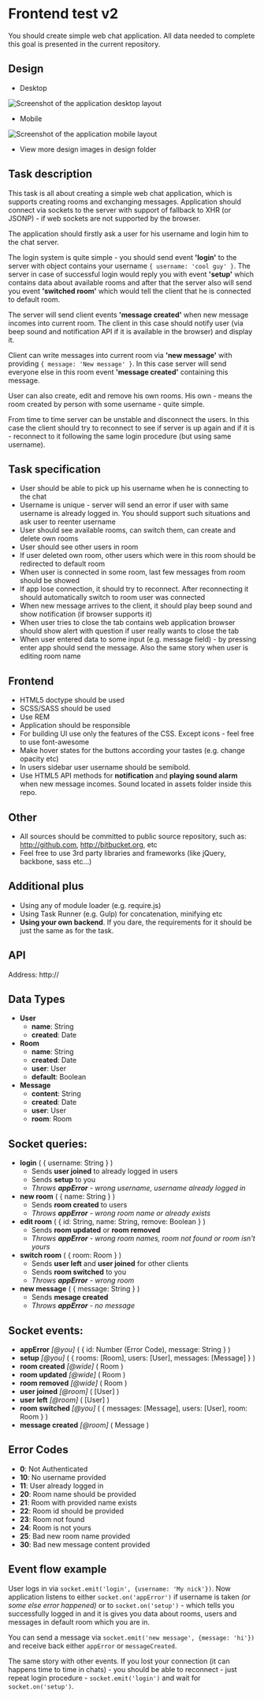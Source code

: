 Frontend test v2
===========
You should create simple web chat application. All data needed to complete this goal is presented in the
current repository.

## Design
* Desktop

![Screenshot of the application desktop layout](design/desktop-app1.png)

* Mobile

![Screenshot of the application mobile layout](design/mobile-app1.png)

* View more design images in design folder

Task description
-------------------
This task is all about creating a simple web chat application, which is supports creating rooms
and exchanging messages. Application should connect via sockets to the server with
support of fallback to XHR (or JSONP) - if web sockets are not supported by the browser.

The application should firstly ask a user for his username and login him to the chat server.

The login system is quite simple - you should send event **'login'** to the server with object contains
your username `{ username: 'cool guy' }`. The server in case of successful login would reply
you with event **'setup'** which contains data about available rooms and after that the server also
will send you event **'switched room'** which would tell the client that he is connected to default room.

The server will send client events **'message created'** when new message incomes into current room.
The client in this case should notify user (via beep sound and notification API if it is available in
the browser) and display it.

Client can write messages into current room via **'new message'** with providing `{ message: 'New message' }`.
In this case server will send everyone else in this room event **'message created'** containing this message.

User can also create, edit and remove his own rooms. His own - means the room created by person with some username -
quite simple.

From time to time server can be unstable and disconnect the users. In this case the client should try to reconnect
to see if server is up again and if it is - reconnect to it following the same login procedure (but using same username).


## Task specification

- User should be able to pick up his username when he is connecting to the chat
- Username is unique - server will send an error if user with same username is already logged in.
You should support such situations and ask user to reenter username
- User should see available rooms, can switch them, can create and delete own rooms
- User should see other users in room
- If user deleted own room, other users which were in this room should be redirected to default room
- When user is connected in some room, last few messages from room should be showed
- If app lose connection, it should try to reconnect. After reconnecting it should automatically switch to room
user was connected
- When new message arrives to the client, it should play beep sound and show notification (if browser supports it)
- When user tries to close the tab contains web application browser should show alert with question if user really
wants to close the tab
- When user entered data to some input (e.g. message field) - by pressing enter app should send the message. Also
the same story when user is editing room name

## Frontend

- HTML5 doctype should be used
- SCSS/SASS should be used
- Use REM
- Application should be responsible
- For building UI use only the features of the CSS. Except icons - feel free to use font-awesome
- Make hover states for the buttons according your tastes (e.g. change opacity etc)
- In users sidebar user username should be semibold.
- Use HTML5 API methods for **notification** and **playing sound alarm** when new message incomes. Sound located in
assets folder inside this repo.

## Other
- All sources should be committed to public source repository, such as: http://github.com, http://bitbucket.org, etc
- Feel free to use 3rd party libraries and frameworks (like jQuery, backbone, sass etc...)

Additional plus
-----------------
- Using any of module loader (e.g. require.js)
- Using Task Runner (e.g. Gulp) for concatenation, minifying etc
- **Using your own backend**. If you dare, the requirements for it should be just the same as for the task.

API
-----------------
Address: http://

## Data Types
* **User**
    * **name**: String
    * **created**: Date
* **Room**
    * **name**: String
    * **created**: Date
    * **user**: User
    * **default**: Boolean
* **Message**
    * **content**: String
    * **created**: Date
    * **user**: User
    * **room**: Room

## Socket queries:
* **login** ( { username: String } )
    * Sends **user joined** to already logged in users
    * Sends **setup** to you
    * *Throws **appError** - wrong username, username already logged in*
* **new room** ( { name: String } )
    * Sends **room created** to users
    * *Throws **appError** - wrong room name or already exists*
* **edit room** ( { id: String, name: String, remove: Boolean } )
    * Sends **room updated** or **room removed**
    * *Throws **appError** - wrong room names, room not found or room isn't yours*
* **switch room** ( { room: Room } )
    * Sends **user left** and **user joined** for other clients
    * Sends **room switched** to you
    * *Throws **appError** - wrong room*
* **new message** ( { message: String } )
    * Sends **mesage created**
    * *Throws **appError** - no message*

## Socket events:
* **appError** *[@you]* ( { id: Number (Error Code), message: String } )
* **setup** *[@you]* ( { rooms: [Room], users: [User], messages: [Message] } )
* **room created** *[@wide]* ( Room )
* **room updated** *[@wide]* ( Room )
* **room removed** *[@wide]* ( Room )
* **user joined** *[@room]* ( [User] )
* **user left** *[@room]* ( [User] )
* **room switched** *[@you]* ( { messages: [Message], users: [User], room: Room } )
* **message created** *[@room]* ( Message )

## Error Codes
* **0**: Not Authenticated
* **10**: No username provided
* **11**: User already logged in
* **20**: Room name should be provided
* **21**: Room with provided name exists
* **22**: Room id should be provided
* **23**: Room not found
* **24**: Room is not yours
* **25**: Bad new room name provided
* **30**: Bad new message content provided

## Event flow example
User logs in via `socket.emit('login', {username: 'My nick'})`. Now application listens to
either `socket.on('appError')` if username is taken *(or some else error happened)* or to
`socket.on('setup')` - which tells you successfully logged in and it is gives you data about rooms,
 users and messages in default room which you are in.

You can send a message via `socket.emit('new message', {message: 'hi'})` and receive back either `appError` or
`messageCreated`.

The same story with other events. If you lost your connection (it can happens time to time in chats) - you
should be able to reconnect - just repeat login procedure - `socket.emit('login')` and wait for `socket.on('setup')`.